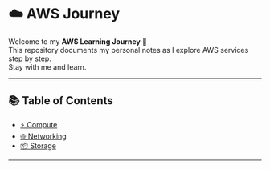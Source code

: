 # ☁️ AWS Journey  

Welcome to my **AWS Learning Journey** 🚀  
This repository documents my personal notes as I explore AWS services step by step.  
Stay with me and learn.  

---

## 📚 Table of Contents

- [⚡ Compute](./cloud_computing/cloud_computing.md)  
- [🌐 Networking](./networking/Networking.md)  
- [📦 Storage](./storage/Storage.md)  

---


